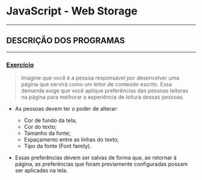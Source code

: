 # JavaScript - Web Storage

---

## DESCRIÇÃO DOS PROGRAMAS

---

### [Exercício](./exercicio/)

> Imagine que você é a pessoa responsável por desenvolver uma página que servirá como um leitor de conteúdo escrito. Essa demanda exige que você aplique preferências das pessoas leitoras na página para melhorar a experiência de leitura dessas pessoas.
- As pessoas devem ter o poder de alterar:
    - Cor de fundo da tela;
    - Cor do texto;
    - Tamanho da fonte;
    - Espaçamento entre as linhas do texto;
    - Tipo da fonte (Font family).

- Essas preferências devem ser salvas de forma que, ao retornar à página, as preferências que foram previamente configuradas possam ser aplicadas na tela.


